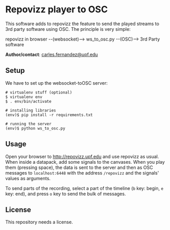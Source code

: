 Repovizz player to OSC
======================

This software adds to repovizz the feature to send the played streams to 3rd party
software using OSC. The principle is very simple:

repovizz in browser --(websocket)--> ws_to_osc.py --(OSC)--> 3rd Party software

**Author/contact**: carles.fernandez@upf.edu


Setup
-----

We have to set up the websocket-toOSC server:

```
# virtualenv stuff (optional)
$ virtualenv env
$ . env/bin/activate

# installing libraries
(env)$ pip install -r requirements.txt

# running the server
(env)$ python ws_to_osc.py
```


Usage
-----

Open your browser to http://repovizz.upf.edu and use repovizz as usual.
When inside a datapack, add some signals to the canvases. When you play them (pressing space),
the data is sent to the server and then as OSC messages to `localhost:6448` with the address `/repovizz`
and the signals' values as arguments.

To send parts of the recording, select a part of the timeline (`b` key: begin, `e` key: end),
and press `o` key to send the bulk of messages.

License
-------

This repository needs a license.

